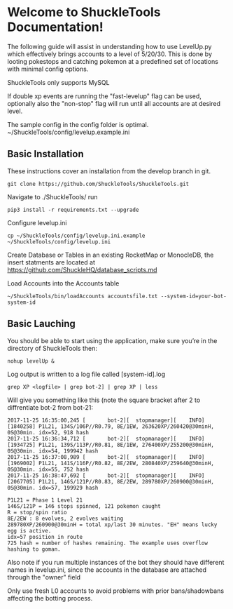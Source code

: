 Welcome to ShuckleTools Documentation!
=========

The following guide will assist in understanding how to use LevelUp.py which effectively brings accounts to a level of 5/20/30. This is done by looting pokestops and catching pokemon at a predefined set of locations with minimal config options. 

ShuckleTools only supports MySQL

If double xp events are running the "fast-levelup" flag can be used, optionally also the "non-stop" flag will run until all accounts are at desired level. 

The sample config in the config folder is optimal. ~/ShuckleTools/config/levelup.example.ini

Basic Installation 
-------
These instructions cover an installation from the develop branch in git.
```
git clone https://github.com/ShuckleTools/ShuckleTools.git
```

Navigate to ./ShuckleTools/ run 

```
pip3 install -r requirements.txt --upgrade
```

Configure levelup.ini 
```
cp ~/ShuckleTools/config/levelup.ini.example  ~/ShuckleTools/config/levelup.ini
```

Create Database or Tables in an existing RocketMap or MonocleDB, the insert statments are located at https://github.com/ShuckleHQ/database_scripts.md


Load Accounts into the Accounts table 
```
~/ShuckleTools/bin/loadAccounts accountsfile.txt --system-id=your-bot-system-id
```

Basic Lauching
--------

You should be able to start using the application, make sure you’re in the directory of ShuckleTools then:

```
nohup levelUp &
```

Log output is written to a log file called [system-id].log

```
grep XP <logfile> | grep bot-2] | grep XP | less
```

Will give you something like this (note the square bracket after 2 to diffrentiate bot-2 from bot-21:

```
2017-11-25 16:35:00,245 [       bot-2][  stopmanager][    INFO][1840258] P1L21, 134S/106P//R0.79, 8E/1EW, 263620XP/260420@30minH, 0S@30min. idx=52, 918 hash
2017-11-25 16:36:34,712 [       bot-2][  stopmanager][    INFO][1934725] P1L21, 139S/113P//R0.81, 8E/1EW, 276400XP/255200@30minH, 0S@30min. idx=54, 199942 hash
2017-11-25 16:37:08,989 [       bot-2][  stopmanager][    INFO][1969002] P1L21, 141S/116P//R0.82, 8E/2EW, 280840XP/259640@30minH, 0S@30min. idx=55, 752 hash
2017-11-25 16:38:47,692 [       bot-2][  stopmanager][    INFO][2067705] P1L21, 146S/121P//R0.83, 8E/2EW, 289780XP/260900@30minH, 0S@30min. idx=57, 199929 hash
```

```
P1L21 = Phase 1 Level 21
146S/121P = 146 stops spinned, 121 pokemon caught
R = stop/spin ratio
8E/2EW : 8 evolves, 2 evolves waiting
289780XP/260900@30minH = total xp/last 30 minutes. "EH" means lucky egg is active.
idx=57 position in route
725 hash = number of hashes remaining. The example uses overflow hashing to goman.
```

Also note if you run multiple instances of the bot they should have different names in levelup.ini, since the accounts in
the database are attached through the "owner" field


Only use fresh L0 accounts to avoid problems with prior bans/shadowbans affecting the botting process.
